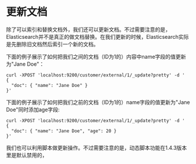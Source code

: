 # 更新文档

除了可以索引和替换文档外，我们还可以更新文档。不过需要注意的是，Elasticsearch并不是真正的做文档替换。在我们更新的时候，Elasticsearch实际是先删除旧文档然后索引一个新的文档。

下面的例子展示了如何把我们之间的文档（ID为1的）内容中name字段的值更新为"Jane Doe"：

```
curl -XPOST 'localhost:9200/customer/external/1/_update?pretty' -d '
{
  "doc": { "name": "Jane Doe" }
}'
```

下面的例子展示了如何把我们之前的文档（ID为1的）name字段的值更新为"Jane Doe"同时添加age字段:

```
curl -XPOST 'localhost:9200/customer/external/1/_update?pretty' -d '
{
  "doc": { "name": "Jane Doe", "age": 20 }
}'
```

我们也可以利用脚本做更新操作。不过需要注意的是，动态脚本功能在1.4.3版本里是默认禁用的，


